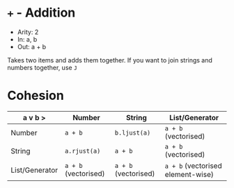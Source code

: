 # `+` - Addition

- Arity: 2
- In: a, b
- Out: a + b

Takes two items and adds them together. If you want to join strings and numbers together, use `J`


# Cohesion

| a v          b > | Number               | String               | List/Generator                    |
|------------------|----------------------|----------------------|-----------------------------------|
| Number           | `a + b`              | `b.ljust(a)`         | `a + b` (vectorised)              |
| String           | `a.rjust(a)`         | `a + b`              | `a + b` (vectorised)              |
| List/Generator   | `a + b` (vectorised) | `a + b` (vectorised) | `a + b` (vectorised element-wise) |
